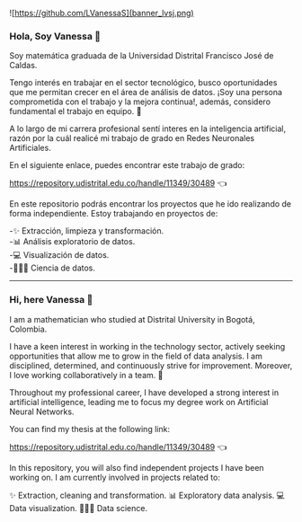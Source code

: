 
![https://github.com/LVanessaS](banner_lvsj.png)

### Hola, Soy Vanessa 👋

Soy matemática graduada de la Universidad Distrital Francisco José de Caldas. 

Tengo interés en trabajar en el sector tecnológico, busco oportunidades que me permitan crecer en el área de análisis de datos. ¡Soy una persona comprometida con el trabajo y la mejora continua!, además, considero fundamental el trabajo en equipo. 💪

A lo largo de mi carrera profesional sentí interes en la inteligencia artificial, razón por la cuál realicé mi trabajo de grado en Redes Neuronales Artificiales.

En el siguiente enlace, puedes encontrar este trabajo de grado:

https://repository.udistrital.edu.co/handle/11349/30489 👈

En este repositorio podrás encontrar los proyectos que he ido realizando de forma independiente. Estoy trabajando en proyectos de:

-✨ Extracción, limpieza y transformación.</br>
-📊 Análisis exploratorio de datos.</br>
-💻 Visualización de datos.</br>
-👨🏼‍💻 Ciencia de datos.

---------------------------------------------------------------------------------------------------------------

### Hi, here Vanessa 👋

I am a mathematician who studied at Distrital University in Bogotá, Colombia.

I have a keen interest in working in the technology sector, actively seeking opportunities that allow me to grow in the field of data analysis. I am disciplined, determined, and continuously strive for improvement. Moreover, I love working collaboratively in a team. 💪

Throughout my professional career, I have developed a strong interest in artificial intelligence, leading me to focus my degree work on Artificial Neural Networks.

You can find my thesis at the following link: 

https://repository.udistrital.edu.co/handle/11349/30489 👈

In this repository, you will also find independent projects I have been working on. I am currently involved in projects related to:

✨ Extraction, cleaning and transformation.
📊 Exploratory data analysis.
💻 Data visualization.
👨🏼‍💻 Data science.


<!--
**LVanessaS/LVanessaS** is a ✨ _special_ ✨ repository because its `README.md` (this file) appears on your GitHub profile.

Here are some ideas to get you started:

- 🔭 I’m currently working on ...
- 🌱 I’m currently learning ...
- 👯 I’m looking to collaborate on ...
- 🤔 I’m looking for help with ...
- 💬 Ask me about ...
- 📫 How to reach me: ...
- 😄 Pronouns: ...
- ⚡ Fun fact: ...
-->

